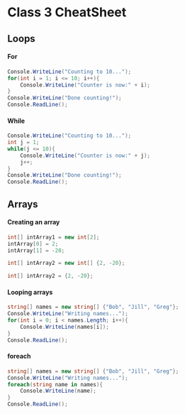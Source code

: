 # Class 3 CheatSheet
## Loops
#### For
```csharp
Console.WriteLine("Counting to 10...");
for(int i = 1; i <= 10; i++){
	Console.WriteLine("Counter is now:" + i);
}
Console.WriteLine("Done counting!");
Console.ReadLine();
```
#### While
```csharp
Console.WriteLine("Counting to 10...");
int j = 1;
while(j <= 10){
	Console.WriteLine("Counter is now:" + j);
	j++;
}
Console.WriteLine("Done counting!");
Console.ReadLine();
```
## Arrays
#### Creating an array
```csharp
int[] intArray1 = new int[2];
intArray[0] = 2;
intArray[1] = -20;
```
```csharp
int[] intArray2 = new int[] {2, -20};
```
```csharp
int[] intArray2 = {2, -20};
```
#### Looping arrays
```csharp
string[] names = new string[] {"Bob", "Jill", "Greg"};
Console.WriteLine("Writing names...");
for(int i = 0; i < names.Length; i++){
	Console.WriteLine(names[i]);
}
Console.ReadLine();
```

#### foreach
```csharp
string[] names = new string[] {"Bob", "Jill", "Greg"};
Console.WriteLine("Writing names...");
foreach(string name in names){
	Console.WriteLine(name);
}
Console.ReadLine();
```